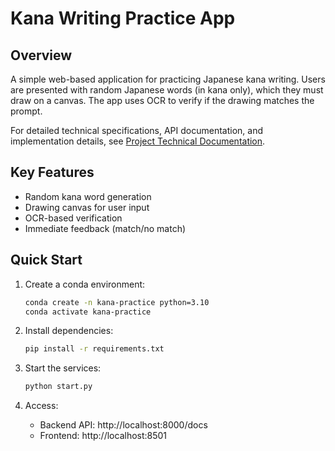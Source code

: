 # Kana Writing Practice App

## Overview
A simple web-based application for practicing Japanese kana writing. Users are presented with random Japanese words (in kana only), which they must draw on a canvas. The app uses OCR to verify if the drawing matches the prompt.

For detailed technical specifications, API documentation, and implementation details, see [Project Technical Documentation](docs/Project.md).

## Key Features
- Random kana word generation
- Drawing canvas for user input
- OCR-based verification
- Immediate feedback (match/no match)

## Quick Start
1. Create a conda environment:
   ```bash
   conda create -n kana-practice python=3.10
   conda activate kana-practice
   ```

2. Install dependencies:
   ```bash
   pip install -r requirements.txt
   ```

3. Start the services:
   ```bash
   python start.py
   ```

4. Access:
   - Backend API: http://localhost:8000/docs
   - Frontend: http://localhost:8501
